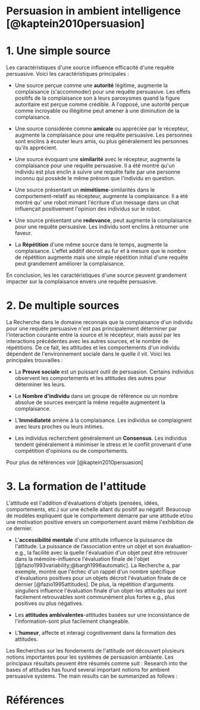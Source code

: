 # Persuasion in ambient intelligence [@kaptein2010persuasion]

# 1. Une simple source

Les caractéristiques d'une source influence efficacité d'une requête persuasive. Voici les caractéristiques principales :

* Une source perçue comme une **autorité** légitime, augmente la complaisance (s'accommoder) pour une requête persuasive. Les effets positifs de la complaisance son à leurs paroxysmes quand la figure autoritaire est perçue comme crédible. A l'opposé, une autorité perçue comme incroyable ou illégitime peut amener à une diminution de la complaisance.

* Une source considérée comme **amicale** ou appréciée par le récepteur, augmente la complaisance pour une requête persuasive. Les personnes sont enclins à écouter leurs amis, ou plus généralement les personnes qu'ils apprécient.

* Une source évoquant une **similarité** avec le récepteur, augmente la complaisance pour une requête persuasive. Il a été montré qu'un individu est plus enclin à suivre une requête faite par une personne inconnu qui possède le même prénom que l'individu en question.

* Une source présentant un **mimétisme**-similarités dans le comportement-relatif au récepteur, augmente la complaisance. Il a été montré qu' une robot mimant l'écriture d'un message dans un chat influençait positivement l'opinion des individus sur le robot.

* Une source présentant une **redevance**, peut augmente la complaisance pour une requête persuasive. Les individu sont enclins à retourner une faveur. 

* La **Répétition** d'une même source dans le temps, augmente la complaisance. L'effet additif décroit au fur et à mesure que le nombre de répétition augmente mais une simple répétition initial d'une requête peut grandement améliorer la complaisance.

En conclusion, les les caractéristiques d'une source peuvent grandement impacter sur la complaisance envers une requête persuasive.

# 2. De multiple sources

La Recherche dans le domaine reconnais que la complaisance d'un individu pour une requête persuasive n'est pas principalement déterminer par l'interaction courante entre la source et le récepteur, mais aussi par les interactions précédentes avec les autres sources, et le nombre de répétitions. De ce fait, les attitudes et les comportements d'un individu dépendent de l'environnement sociale dans le quelle il vit. Voici les principales trouvailles :

* La **Preuve sociale** est un puissant outil de persuasion. Certains individus observent les comportements et les attitudes des autres pour déterminer les leurs.

* Le **Nombre d'individu** dans un groupe de référence ou un nombre absolue de sources exerçant la même requête augmentent la complaisance.

* L'**Immédiateté** amène à la complaisance. Les individus se complaignent avec leurs proches ou leurs intimes.

* Les individus recherchent généralement un **Consensus**. Les individus tendent généralement à minimiser le stress et le conflit provenant d'une compétition d'opinions ou de comportements.

Pour plus de références voir [@kaptein2010persuasion]

# 3. La formation de l'attitude

L'attitude est l'addition d'évaluations d'objets (pensées, idées, comportements, etc.) sur une échelle allant du positif au négatif. Beaucoup de modèles expliquent que le comportement démarre par une attitude et/ou une motivation positive envers un comportement avant même l'exhibition de ce dernier.

* L'**accessibilité mentale** d'une attitude influence la puissance de l'attitude.
La puissance de l’association entre un objet et son évaluation-e.g., la facilité avec la quelle l'évaluation d'un objet peut être retrouver dans la mémoire-influence l'évaluation finale de l'objet [@fazio1993variability;@bargh1996automatic]. La Recherche a, par exemple, montré que l'échec d'un rappel d'un nombre spécifique d'évaluations positives pour un objets décroit l'évaluation finale de ce dernier [@fazio1995attitudes]. De plus, la répétition d'arguments singuliers influence l'évaluation finale d'un objet-les attitudes qui sont facilement retrouvables sont communément plus fortes e.g., plus positives ou plus négatives.

* Les **attitudes ambivalentes**-attitudes basées sur une inconsistance de l'information-sont plus facilement changeable.

* L'**humeur**, affecte et interagi cognitivement dans la formation des attitudes.

Les Recherches sur les fondements de l'attitude ont découvert plusieurs notions importantes pour les systèmes de persuasion ambiante. Les principaux résultats peuvent être résumés comme suit :
Research into the bases of attitudes has found several important notions for ambient persuasive systems. The main results can be summarized as follows : 
# Références